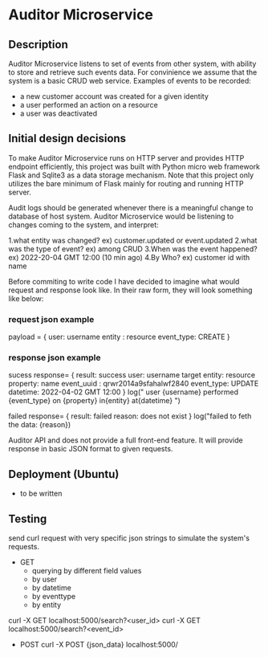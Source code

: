 # Auditor Microservice


## Description
Auditor Microservice listens to set of events from other system, with ability to store and retrieve such events data.
For convinience we assume that the system is a basic CRUD web service.
Examples of events to be recorded:

- a new customer account was created for a given identity
- a user performed an action on a resource
- a user was deactivated


## Initial design decisions
To make Auditor Microservice runs on HTTP server and provides HTTP endpoint efficiently, this project was built with Python micro web framework Flask and Sqlite3 as a data storage mechanism.
Note that this project only utilizes the bare minimum of Flask mainly for routing and running HTTP server.

Audit logs should be generated whenever there is a meaningful change to database of host system. Auditor Microservice would be listening to changes coming to the system, and interpret:

1.what entity was changed?  ex) customer.updated or event.updated
2.what was the type of event? ex) among CRUD
3.When was the event happened? ex) 2022-20-04 GMT 12:00 (10 min ago)
4.By Who? ex) customer id with name 

Before commiting to write code I have decided to imagine what would request and response look like.
In their raw form, they will look something like below:

### request json example 
payload =
    {
    user: username
    entity : resource
    event_type: CREATE
    }

### response json example
sucess response=
    {
        result: success
        user: username
        target entity: resource
        property: name
        event_uuid : qrwr2014a9sfahalwf2840
        event_type: UPDATE
        datetime: 2022-04-02 GMT 12:00
    }
log(" user {username} performed {event_type} on {property} in{entity} at{datetime} ")

failed response=
    {
        result: failed
        reason: does not exist
    }
log("failed to feth the data: {reason})


Auditor API and does not provide a full front-end feature.
It will provide response in basic JSON format to given requests.


## Deployment (Ubuntu)
- to be written


## Testing
send curl request with very specific json strings to simulate the system's requests.

- GET
    - querying by different field values
    - by user 
    - by datetime
    - by eventtype
    - by entity

curl -X GET localhost:5000/search?<user_id>
curl -X GET localhost:5000/search?<event_id>

- POST
curl -X POST {json_data} localhost:5000/
